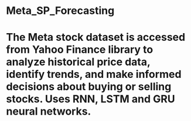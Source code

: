 # Meta_SP_Forecasting
# The Meta stock dataset is accessed from Yahoo Finance library to analyze historical price data, identify trends, and make informed decisions about buying or selling stocks. Uses RNN, LSTM and GRU neural networks.
